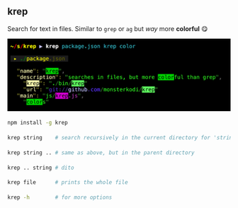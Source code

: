 ## krep

Search for text in files. Similar to `grep` or `ag` but *way* more **colorful** 😋

![krep](bin/shot.png)

```sh
npm install -g krep

krep string    # search recursively in the current directory for 'string'
    
krep string .. # same as above, but in the parent directory

krep .. string # dito

krep file      # prints the whole file

krep -h        # for more options
```
